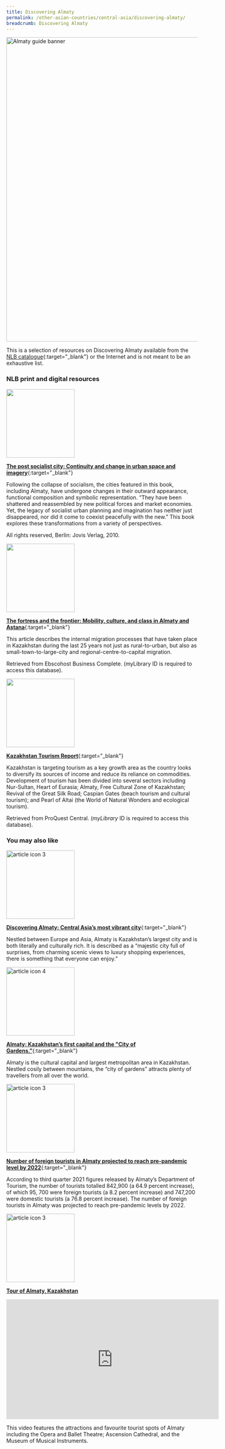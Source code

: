 ```yaml
---
title: Discovering Almaty
permalink: /other-asian-countries/central-asia/discovering-almaty/
breadcrumb: Discovering Almaty
---
```

<img src="\images\central-asia\almaty-guide.jpg" alt="Almaty guide banner" style="width:800px;" />

This is a selection of resources on Discovering Almaty available from the [NLB catalogue](http://catalogue.nlb.gov.sg/){:target="_blank"} or the Internet and is not meant to be an exhaustive list.

### **NLB print and digital resources**

<img src="/images/book-covers/The post socialist city - Continuity and change in urban space and imagery.jpg" style="width:180px;" />

[**The post socialist city: Continuity and change in urban space and imagery**](http://eservice.nlb.gov.sg/item_holding.aspx?bid=200160986){:target="_blank"}

Following the collapse of socialism, the cities featured in this book, including Almaty, have undergone changes in their outward appearance, functional composition and symbolic representation. “They have been shattered and reassembled by new political forces and market economies. Yet, the legacy of socialist urban planning and imagination has neither just disappeared, nor did it come to coexist peacefully with the new.” This book explores these transformations from a variety of perspectives. 

All rights reserved, Berlin: Jovis Verlag, 2010.

<img src="/images/resources/Database 3.jpg" style="width:180px;" />

[**The fortress and the frontier: Mobility, culture, and class in Almaty and Astana**](https://search.nlb.gov.sg/Search?query=The%20fortress%20and%20the%20frontier:%20Mobility,%20culture,%20and%20class%20in%20Almaty%20and%20Astana&cont=ejournal){:target="_blank"}

This article describes the internal migration processes that have taken place in Kazakhstan during the last 25 years not just as rural-to-urban, but also as small-town-to-large-city and regional-centre-to-capital migration.

Retrieved from Ebscohost Business Complete. (myLibrary ID is required to access this database).


<img src="/images/resources/Database 2.jpg" style="width:180px;" />

[**Kazakhstan Tourism Report**](http://eresources.nlb.gov.sg/Main/Browse?startsWith=P){:target="_blank"}

Kazakhstan is targeting tourism as a key growth area as the country looks to diversify its sources of income and reduce its reliance on commodities. Development of tourism has been divided into several sectors including Nur-Sultan, Heart of Eurasia; Almaty, Free Cultural Zone of Kazakhstan; Revival of the Great Silk Road; Caspian Gates (beach tourism and cultural tourism); and Pearl of Altai (the World of Natural Wonders and ecological tourism).

Retrieved from ProQuest Central. (*myLibrary* ID is required to access this database).

### **You may also like**

<img src="/images/resources/Article 3.jpg" alt="article icon 3" style="width:180px;" />

[**Discovering Almaty: Central Asia’s most vibrant city**](https://arabiangazette.com/photos-discovering-almaty-central-asias-most-vibrant-city/){:target="_blank"}

Nestled between Europe and Asia, Almaty is Kazakhstan’s largest city and is both literally and culturally rich. It is described as a “majestic city full of surprises, from charming scenic views to luxury shopping experiences, there is something that everyone can enjoy.”

<img src="/images/resources/Article 4.jpg" alt="article icon 4" style="width:180px;" />

[**Almaty: Kazakhstan’s first capital and the "City of Gardens.”**](https://www.euronews.com/2017/06/23/almaty-kazakhstan-s-first-capital-and-the-city-of-gardens){:target="_blank"}

Almaty is the cultural capital and largest metropolitan area in Kazakhstan. Nestled cosily between mountains, the “city of gardens” attracts plenty of travellers from all over the world.

<img src="/images/resources/Article 1.jpg" alt="article icon 3" style="width:180px;" />

[**Number of foreign tourists in Almaty projected to reach pre-pandemic level by 2022**](https://astanatimes.com/2022/08/number-of-foreign-tourists-in-almaty-projected-to-reach-pre-pandemic-level-by-2022/){:target="_blank"}

According to third quarter 2021 figures released by Almaty’s Department of Tourism, the number of tourists totalled 842,900 (a 64.9 percent increase), of which 95, 700 were foreign tourists (a 8.2 percent increase) and 747,200 were domestic tourists (a 76.8 percent increase). The number of foreign tourists in Almaty was projected to reach pre-pandemic levels by 2022.


<img src="/images/resources/Article 2.jpg" alt="article icon 3" style="width:180px;" />

[**Tour of Almaty, Kazakhstan**](https://www.youtube.com/watch?v=Io70wLzm3_g)

<iframe width="560" height="315" src="https://www.youtube.com/embed/Io70wLzm3_g" title="YouTube video player" frameborder="0" allow="accelerometer; autoplay; clipboard-write; encrypted-media; gyroscope; picture-in-picture" allowfullscreen></iframe>

This video features the attractions and favourite tourist spots of Almaty including the Opera and Ballet Theatre; Ascension Cathedral, and the Museum of Musical Instruments. 